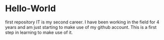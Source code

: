 # Hello-World
first repository
IT is my second career.  I have been working in the field for 4 years and am just starting to make use of my github account. This is a first step in learning to make use of it.
